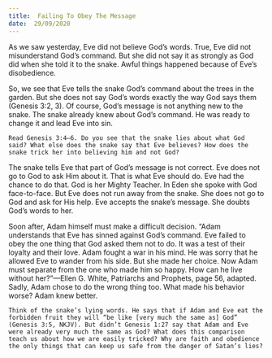 ```yaml
---
title:  Failing To Obey The Message 
date:  29/09/2020
---
```


As we saw yesterday, Eve did not believe God’s words. True, Eve did not misunderstand God’s command. But she did not say it as strongly as God did when she told it to the snake. Awful things happened because of Eve’s disobedience.

So, we see that Eve tells the snake God’s command about the trees in the garden. But she does not say God’s words exactly the way God says them (Genesis 3:2, 3). Of course, God’s message is not anything new to the snake. The snake already knew about God’s command. He was ready to change it and lead Eve into sin.

`Read Genesis 3:4–6. Do you see that the snake lies about what God said? What else does the snake say that Eve believes? How does the snake trick her into believing him and not God?`

The snake tells Eve that part of God’s message is not correct. Eve does not go to God to ask Him about it. That is what Eve should do. Eve had the chance to do that. God is her Mighty Teacher. In Eden she spoke with God face-to-face. But Eve does not run away from the snake. She does not go to God and ask for His help. Eve accepts the snake’s message. She doubts God’s words to her.

Soon after, Adam himself must make a difficult decision. “Adam understands that Eve has sinned against God’s command. Eve failed to obey the one thing that God asked them not to do. It was a test of their loyalty and their love. Adam fought a war in his mind. He was sorry that he allowed Eve to wander from his side. But she made her choice. Now Adam must separate from the one who made him so happy. How can he live without her?”—Ellen G. White, Patriarchs and Prophets, page 56, adapted. Sadly, Adam chose to do the wrong thing too. What made his behavior worse? Adam knew better.

`Think of the snake’s lying words. He says that if Adam and Eve eat the forbidden fruit they will “be like [very much the same as] God” (Genesis 3:5, NKJV). But didn’t Genesis 1:27 say that Adam and Eve were already very much the same as God? What does this comparison teach us about how we are easily tricked? Why are faith and obedience the only things that can keep us safe from the danger of Satan’s lies?`